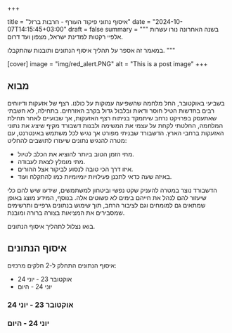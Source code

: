 +++

title = "איסוף נתוני פיקוד העורף - חרבות ברזל"
date = "2024-10-07T14:15:45+03:00"
draft = false
summary = """
בשנה האחרונה נורו עשרות אלפיי רקטות למדינת ישראל, מצפון ועד דרום.

במאמר זה אספר על תהליך איסוף הנתונים ותובנות שהתקבלו.
"""

[cover]
    image = "img/red_alert.PNG"
    alt = "This is a post image"
+++

## מבוא
בשביעי באוקטובר, החל מלחמה שהשפיעה עמוקות על כולנו. רצף של אזעקות ודיווחים רבים בחדשות הטיל חוסר ודאות ובלבול גדול בקרב האזרחים. בתחילה, לא חשבתי שאתעסק בפרויקט נרחב שיתמקד בניתוח רצף האזעקות, אך שבועיים לאחר תחילת המלחמה, החלטתי לקחת על עצמי את המשימה ולבנות דשבורד מקיף שיציג את נתוני האזעקות ברחבי הארץ. הדשבורד שבניתי מפורט אך נגיש לכל משתמש באינטרנט, עם מטרה להנגיש נתונים שיעזרו לתושבים להחליט:
 - מתי הזמן הטוב ביותר להוציא את הכלב לטיול.
- מתי מומלץ לצאת לעבודה.
- איזו דרך הכי טובה לנסוע לביקור אצל ההורים.
- באיזה שעה כדאי לתכנן פעילויות יומיומיות כמו להתקלח ועוד.

הדשבורד נוצר במטרה להעניק שקט נפשי וביטחון למשתמשים, שידעו שיש להם כלי שיעזור להם לנהל את חייהם בימים לא פשוטים אלה. בנוסף, המידע מוצג באופן שמתאים גם למומחים וגם לציבור הרחב, תוך שימוש בנתונים גרפיים ותרשימים שמסבירים את המציאות בצורה ברורה ומובנת.

בואו נצלול לתהליך איסוף הנתונים.

## איסוף הנתונים

איסוף הנתונים התחלק ל-2 חלקים מרכזים:

- אוקטובר 23 - יוני 24
- יוני 24 - היום

### אוקטובר 23 - יוני 24 


### יוני 24 - היום